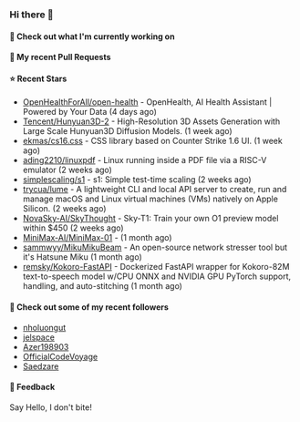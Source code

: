 ### Hi there 👋

#### 👷 Check out what I'm currently working on

#### 🔨 My recent Pull Requests


#### ⭐ Recent Stars

- [OpenHealthForAll/open-health](https://github.com/OpenHealthForAll/open-health) - OpenHealth, AI Health Assistant | Powered by Your Data (4 days ago)
- [Tencent/Hunyuan3D-2](https://github.com/Tencent/Hunyuan3D-2) - High-Resolution 3D Assets Generation with Large Scale Hunyuan3D Diffusion Models. (1 week ago)
- [ekmas/cs16.css](https://github.com/ekmas/cs16.css) - CSS library based on Counter Strike 1.6 UI. (1 week ago)
- [ading2210/linuxpdf](https://github.com/ading2210/linuxpdf) - Linux running inside a PDF file via a RISC-V emulator (2 weeks ago)
- [simplescaling/s1](https://github.com/simplescaling/s1) - s1: Simple test-time scaling (2 weeks ago)
- [trycua/lume](https://github.com/trycua/lume) - A lightweight CLI and local API server to create, run and manage macOS and Linux virtual machines (VMs) natively on Apple Silicon. (2 weeks ago)
- [NovaSky-AI/SkyThought](https://github.com/NovaSky-AI/SkyThought) - Sky-T1: Train your own O1 preview model within $450 (2 weeks ago)
- [MiniMax-AI/MiniMax-01](https://github.com/MiniMax-AI/MiniMax-01) -  (1 month ago)
- [sammwyy/MikuMikuBeam](https://github.com/sammwyy/MikuMikuBeam) - An open-source network stresser tool but it&#39;s Hatsune Miku (1 month ago)
- [remsky/Kokoro-FastAPI](https://github.com/remsky/Kokoro-FastAPI) - Dockerized FastAPI wrapper for Kokoro-82M text-to-speech model w/CPU ONNX and NVIDIA GPU PyTorch support, handling, and auto-stitching (1 month ago)

#### 👯 Check out some of my recent followers

- [nholuongut](https://github.com/nholuongut)
- [jelspace](https://github.com/jelspace)
- [Azer198903](https://github.com/Azer198903)
- [OfficialCodeVoyage](https://github.com/OfficialCodeVoyage)
- [Saedzare](https://github.com/Saedzare)

#### 💬 Feedback

Say Hello, I don't bite!
